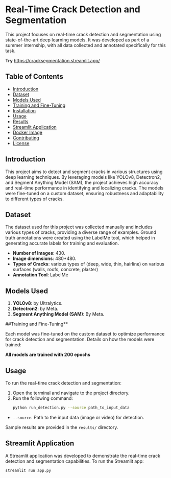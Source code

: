 # Real-Time Crack Detection and Segmentation

This project focuses on real-time crack detection and segmentation using state-of-the-art deep learning models. It was developed as part of a summer internship, with all data collected and annotated specifically for this task.

**Try**
https://cracksegmentation.streamlit.app/

## Table of Contents

- [Introduction](#introduction)
- [Dataset](#dataset)
- [Models Used](#models-used)
- [Training and Fine-Tuning](#training-and-fine-tuning)
- [Installation](#installation)
- [Usage](#usage)
- [Results](#results)
- [Streamlit Application](#streamlit-application)
- [Docker Image](#docker-image)
- [Contributing](#contributing)
- [License](#license)

## Introduction

This project aims to detect and segment cracks in various structures using deep learning techniques. By leveraging models like YOLOv8, Detectron2, and Segment Anything Model (SAM), the project achieves high accuracy and real-time performance in identifying and localizing cracks. The models were fine-tuned on a custom dataset, ensuring robustness and adaptability to different types of cracks.

## Dataset

The dataset used for this project was collected manually and includes various types of cracks, providing a diverse range of examples. Ground truth annotations were created using the LabelMe tool, which helped in generating accurate labels for training and evaluation.

- **Number of Images**: 430.
- **Image dimensions**: 480*480.
- **Types of Cracks**:  various types of (deep, wide, thin, hairline) on various surfaces (walls, roofs, concrete, plaster)
- **Annotation Tool**: LabelMe

## Models Used

1. **YOLOv8**: by Ultralytics.
2. **Detectron2**: by Meta.
3. **Segment Anything Model (SAM)**: By Meta.

##Training and Fine-Tuning**

Each model was fine-tuned on the custom dataset to optimize performance for crack detection and segmentation. Details on how the models were trained:

**All models are trained with 200 epochs**

## Usage

To run the real-time crack detection and segmentation:

1. Open the terminal and navigate to the project directory.
2. Run the following command:
    ```bash
    python run_detection.py --source path_to_input_data
    ```

- `--source`: Path to the input data (image or video) for detection.


Sample results are provided in the `results/` directory.

## Streamlit Application

A Streamlit application was developed to demonstrate the real-time crack detection and segmentation capabilities. To run the Streamlit app:

```bash
streamlit run app.py
